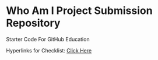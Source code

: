 # Who Am I Project Submission Repository
Starter Code For GitHub Education

Hyperlinks for Checklist: <a href="https://github.com/MercersKitchen/CS10/tree/master/Websites/Who%20Am%20I%20Project">Click Here</a>
